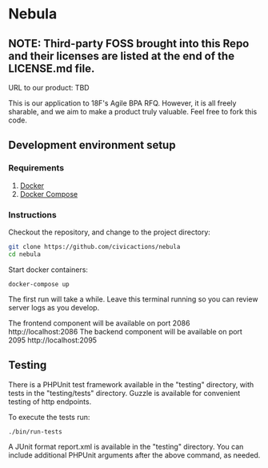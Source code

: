 # Nebula

## NOTE: Third-party FOSS brought into this Repo and their licenses are listed at the end of the LICENSE.md file.

URL to our product: TBD

This is our application to 18F's Agile BPA RFQ.  However, it is all freely sharable, and we aim to make a product 
truly valuable. Feel free to fork this code.

## Development environment setup

### Requirements
1. [Docker](https://www.docker.com/)
1. [Docker Compose](http://docs.docker.com/compose/)

### Instructions

Checkout the repository, and change to the project directory:
```bash
git clone https://github.com/civicactions/nebula
cd nebula
```

Start docker containers:
```
docker-compose up
```
The first run will take a while. Leave this terminal running so you can review server logs as you develop.

The frontend component will be available on port 2086 http://localhost:2086
The backend component will be available on port 2095 http://localhost:2095

## Testing

There is a PHPUnit test framework available in the "testing" directory, with tests in the "testing/tests" directory. Guzzle is available for convenient testing of http endpoints.

To execute the tests run:
```bash
./bin/run-tests
```

A JUnit format report.xml is available in the "testing" directory. You can include additional PHPUnit arguments after the above command, as needed.
